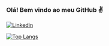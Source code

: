 ### Olá! Bem vindo ao meu GitHub ✌️

[![Linkedin](https://img.shields.io/badge/LinkedIn-0077B5?style=for-the-badge&logo=linkedin&logoColor=white)](https://www.linkedin.com/in/everton-sales-354909266/)

[![Top Langs](https://github-readme-stats.vercel.app/api/top-langs/?username=evertonsalesdev&hide_progress=true)](https://github.com/anuraghazra/github-readme-stats)
